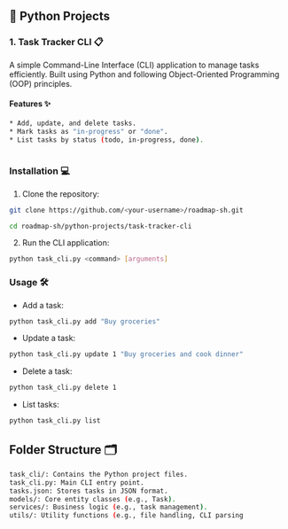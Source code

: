 ## 🐍 Python Projects 
### 1. Task Tracker CLI  📋 

A simple Command-Line Interface (CLI)  application to manage tasks efficiently. Built using Python and following Object-Oriented Programming (OOP) principles. 

#### Features ✨ 

```bash
* Add, update, and delete tasks.
* Mark tasks as "in-progress" or "done".
* List tasks by status (todo, in-progress, done).
     
```   

### Installation 💻 
1. Clone the repository:
```bash
git clone https://github.com/<your-username>/roadmap-sh.git

cd roadmap-sh/python-projects/task-tracker-cli
```

2. Run the CLI application:

```bash
python task_cli.py <command> [arguments]
```

### Usage 🛠️ 

* Add a task:
```bash
python task_cli.py add "Buy groceries"
```
* Update a task:
```bash
python task_cli.py update 1 "Buy groceries and cook dinner"
```
* Delete a task:
```bash
python task_cli.py delete 1
```

* List tasks:
```bash
python task_cli.py list
```


## Folder Structure 🗂️
```bash
task_cli/: Contains the Python project files.
task_cli.py: Main CLI entry point.
tasks.json: Stores tasks in JSON format.
models/: Core entity classes (e.g., Task).
services/: Business logic (e.g., task management).
utils/: Utility functions (e.g., file handling, CLI parsing

```